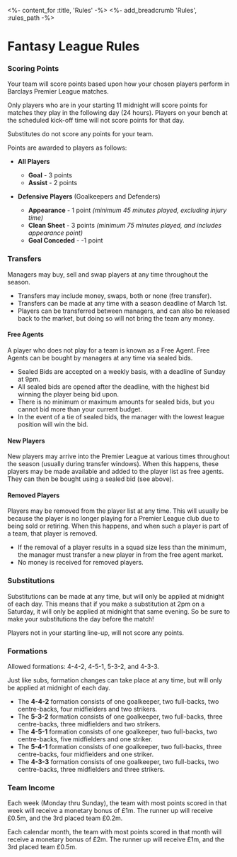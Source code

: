 <%- content_for :title, 'Rules' -%>
<%- add_breadcrumb 'Rules', :rules_path -%>

# Fantasy League Rules

### Scoring Points

Your team will score points based upon how your chosen players perform in Barclays Premier League matches.

Only players who are in your starting 11 midnight will score points for matches they play in the following day (24 hours). Players on your bench at the scheduled kick-off time will not score points for that day.

Substitutes do not score any points for your team.

Points are awarded to players as follows:

- **All Players**
  - **Goal** - 3 points
  - **Assist** - 2 points

- **Defensive Players** (Goalkeepers and Defenders)
  - **Appearance** - 1 point *(minimum 45 minutes played, excluding injury time)*
  - **Clean Sheet** - 3 points *(minimum 75 minutes played, and includes appearance point)*
  - **Goal Conceded** - -1 point


### Transfers

Managers may buy, sell and swap players at any time throughout the season.

- Transfers may include money, swaps, both or none (free transfer).
- Transfers can be made at any time with a season deadline of March 1st.
- Players can be transferred between managers, and can also be released back to the market, but doing so will not bring the team any money.

#### Free Agents

A player who does not play for a team is known as a Free Agent. Free Agents can be bought by managers at any time via sealed bids.

- Sealed Bids are accepted on a weekly basis, with a deadline of Sunday at 9pm.
- All sealed bids are opened after the deadline, with the highest bid winning the player being bid upon.
- There is no minimum or maximum amounts for sealed bids, but you cannot bid more than your current budget.
- In the event of a tie of sealed bids, the manager with the lowest league position will win the bid.

#### New Players

New players may arrive into the Premier League at various times throughout the season (usually during transfer windows). When this happens, these players may be made available and added to the player list as free agents. They can then be bought using a sealed bid (see above).

#### Removed Players

Players may be removed from the player list at any time. This will usually be because the player is no longer playing for a Premier League club due to being sold or retiring. When this happens, and when such a player is part of a team, that player is removed.

- If the removal of a player results in a squad size less than the minimum, the manager must transfer a new player in from the free agent market.
- No money is received for removed players.


### Substitutions

Substitutions can be made at any time, but will only be applied at midnight of each day. This means that if you make a substitution at 2pm on a Saturday, it will only be applied at midnight that same evening. So be sure to make your substitutions the day before the match!

Players not in your starting line-up, will not score any points.

### Formations

Allowed formations: 4-4-2, 4-5-1, 5-3-2, and 4-3-3.

Just like subs, formation changes can take place at any time, but will only be applied at midnight of each day.

- The **4-4-2** formation consists of one goalkeeper, two full-backs, two centre-backs, four midfielders and two strikers.
- The **5-3-2** formation consists of one goalkeeper, two full-backs, three centre-backs, three midfielders and two strikers.
- The **4-5-1** formation consists of one goalkeeper, two full-backs, two centre-backs, five midfielders and one striker.
- The **5-4-1** formation consists of one goalkeeper, two full-backs, three centre-backs, four midfielders and one striker.
- The **4-3-3** formation consists of one goalkeeper, two full-backs, two centre-backs, three midfielders and three strikers.

### Team Income

Each week (Monday thru Sunday), the team with most points scored in that week will receive a monetary bonus of &pound;1m. The runner up will receive &pound;0.5m, and the 3rd placed team &pound;0.2m.

Each calendar month, the team with most points scored in that month will receive a monetary bonus of &pound;2m. The runner up will receive &pound;1m, and the 3rd placed team &pound;0.5m.